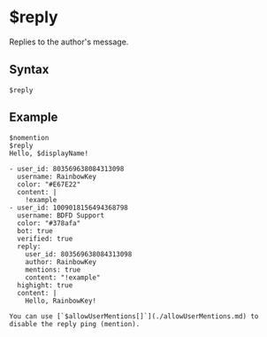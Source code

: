 # $reply
Replies to the author's message.

## Syntax
```
$reply
```

## Example
```
$nomention
$reply
Hello, $displayName!
```

``` discord yaml
- user_id: 803569638084313098
  username: RainbowKey
  color: "#E67E22"
  content: |
    !example
- user_id: 1009018156494368798
  username: BDFD Support
  color: "#378afa"
  bot: true
  verified: true
  reply:
    user_id: 803569638084313098
    author: RainbowKey
    mentions: true
    content: "!example"
  highight: true
  content: |
    Hello, RainbowKey!
```

```admonish note
You can use [`$allowUserMentions[]`](./allowUserMentions.md) to disable the reply ping (mention).
```
